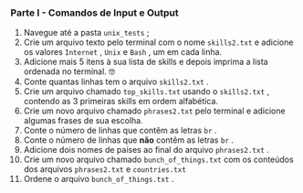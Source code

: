### Parte I - Comandos de Input e Output

1. Navegue até a pasta `unix_tests` ;
2. Crie um arquivo texto pelo terminal com o nome `skills2.txt` e adicione os valores `Internet` , `Unix` e `Bash` , um em cada linha.
3. Adicione mais 5 itens à sua lista de skills e depois imprima a lista ordenada no terminal. 🤓
4. Conte quantas linhas tem o arquivo `skills2.txt` .
5. Crie um arquivo chamado `top_skills.txt` usando o `skills2.txt` , contendo as 3 primeiras skills em ordem alfabética.
6. Crie um novo arquivo chamado `phrases2.txt` pelo terminal e adicione algumas frases de sua escolha.
7. Conte o número de linhas que contêm as letras `br` .
8. Conte o número de linhas que **não** contêm as letras `br` .
9. Adicione dois nomes de países ao final do arquivo `phrases2.txt` .
10. Crie um novo arquivo chamado `bunch_of_things.txt` com os conteúdos dos arquivos `phrases2.txt` e `countries.txt`
11. Ordene o arquivo `bunch_of_things.txt` .